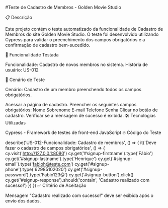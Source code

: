 #Teste de Cadastro de Membros - Golden Movie Studio

📋 Descrição

Este projeto contém o teste automatizado da funcionalidade de Cadastro de Membros do site Golden Movie Studio.
O teste foi desenvolvido utilizando Cypress para validar o preenchimento dos campos obrigatórios e a confirmação de cadastro bem-sucedido.

🚀 Funcionalidade Testada

Funcionalidade: Cadastro de novos membros no sistema.
História de usuário: US-012

🧪 Cenário de Teste

Cenário: Cadastro de um membro preenchendo todos os campos obrigatórios.

Acessar a página de cadastro.
Preencher os seguintes campos obrigatórios:
Nome
Sobrenome
E-mail
Telefone
Senha
Clicar no botão de cadastro.
Verificar se a mensagem de sucesso é exibida.
🛠 Tecnologias Utilizadas

Cypress - Framework de testes de front-end
JavaScript
🔥 Código do Teste

describe('US-012-Funcionalidade: Cadastro de membros', () => {
  it('Deve fazer o cadastro de campos obrigatórios', () => {
    cy.visit('http://127.0.0.1:8080')
    cy.get('#signup-firstname').type('Fábio')
    cy.get('#signup-lastname').type('Henrique')
    cy.get('#signup-email').type('fabioh@teste.com')
    cy.get('#signup-phone').type('62985102020')
    cy.get('#signup-password').type('Fabio123@')
    cy.get('#signup-button').click()
    cy.get('#signup-response').should('contain', 'Cadastro realizado com sucesso!')
  })
})
✅ Critério de Aceitação

Mensagem "Cadastro realizado com sucesso!" deve ser exibida após o envio dos dados.
